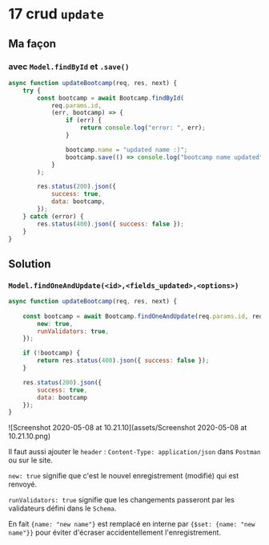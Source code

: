 # 17 crud `update`

## Ma façon

### avec `Model.findById` et `.save()`

```js
async function updateBootcamp(req, res, next) {
    try {
        const bootcamp = await Bootcamp.findById(
            req.params.id,
            (err, bootcamp) => {
                if (err) {
                    return console.log("error: ", err);
                }

                bootcamp.name = "updated name :)";
                bootcamp.save(() => console.log("bootcamp name updated"));
            }
        );

        res.status(200).json({
            success: true,
            data: bootcamp,
        });
    } catch (error) {
        res.status(400).json({ success: false });
    }
}
```

## Solution 

### `Model.findOneAndUpdate(<id>,<fields_updated>,<options>)`

```js
async function updateBootcamp(req, res, next) {
    
    const bootcamp = await Bootcamp.findOneAndUpdate(req.params.id, req.body, {
        new: true,
        runValidators: true,
    });

    if (!bootcamp) {
        return res.status(400).json({ success: false });
    }

    res.status(200).json({
        success: true,
        data: bootcamp
    });
}
```

![Screenshot 2020-05-08 at 10.21.10](assets/Screenshot 2020-05-08 at 10.21.10.png)

Il faut aussi ajouter le `header` : `Content-Type: application/json` dans `Postman` ou sur le site.

`new: true` signifie que c'est le nouvel enregistrement (modifié) qui est renvoyé.

`runValidators: true` signifie que les changements passeront par les validateurs défini dans le `Schema`.

En fait `{name: "new name"}` est remplacé en interne par `{$set: {name: "new name"}}` pour éviter d'écraser accidentellement l'enregistrement.

